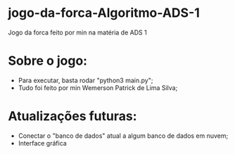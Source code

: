 # jogo-da-forca-Algoritmo-ADS-1
Jogo da forca feito por min na matéria de ADS 1 

# Sobre o jogo:
  - Para executar, basta rodar "python3 main.py";
  - Tudo foi feito por min Wemerson Patrick de Lima Silva;
  
# Atualizações futuras:
  - Conectar o "banco de dados" atual a algum banco de dados em nuvem;
  - Interface gráfica
  
